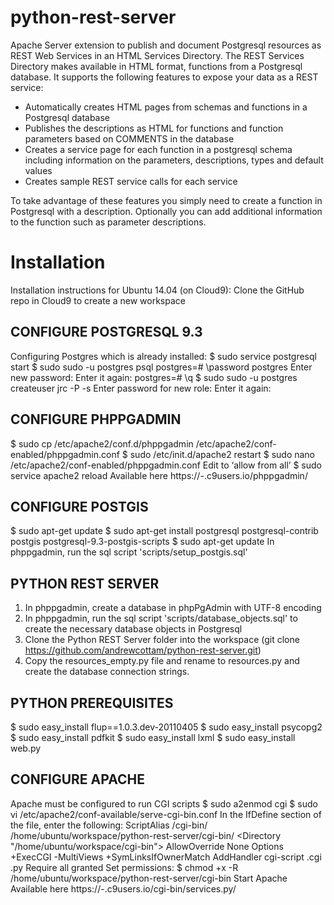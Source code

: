 python-rest-server
==================

Apache Server extension to publish and document Postgresql resources as REST Web Services in an HTML Services Directory.
The REST Services Directory makes available in HTML format, functions from a Postgresql database. It supports the following features to expose your data as a REST service:

* Automatically creates HTML pages from schemas and functions in a Postgresql database
* Publishes the descriptions as HTML for functions and function parameters based on COMMENTS in the database
* Creates a service page for each function in a postgresql schema including information on the parameters, descriptions, types and default values
* Creates sample REST service calls for each service

To take advantage of these features you simply need to create a function in Postgresql with a description. Optionally you can add additional information to the function such as parameter descriptions.

# Installation
Installation instructions for Ubuntu 14.04 (on Cloud9):
Clone the GitHub repo in Cloud9 to create a new workspace 

## CONFIGURE POSTGRESQL 9.3
Configuring Postgres which is already installed:
 $ sudo service postgresql start
 $ sudo sudo -u postgres psql
postgres=# \password postgres
Enter new password: 
Enter it again: 
postgres=# \q
 $ sudo sudo -u postgres createuser jrc -P -s
Enter password for new role: 
Enter it again: 

## CONFIGURE PHPPGADMIN
$ sudo cp /etc/apache2/conf.d/phppgadmin /etc/apache2/conf-enabled/phppgadmin.conf
$ sudo /etc/init.d/apache2 restart
$ sudo nano /etc/apache2/conf-enabled/phppgadmin.conf
Edit to ‘allow from all’
$ sudo service apache2 reload
Available here https://<c9workspacename>-<c9username>.c9users.io/phppgadmin/

## CONFIGURE POSTGIS
$ sudo apt-get update
$ sudo apt-get install postgresql postgresql-contrib postgis postgresql-9.3-postgis-scripts
$ sudo apt-get update
In phppgadmin, run the sql script 'scripts/setup_postgis.sql'

## PYTHON REST SERVER
1.	In phppgadmin, create a database in phpPgAdmin with UTF-8 encoding
2.	In phppgadmin, run the sql script 'scripts/database_objects.sql' to create the necessary database objects in Postgresql
3.	Clone the Python REST Server folder into the workspace (git clone https://github.com/andrewcottam/python-rest-server.git)
4.	Copy the resources_empty.py file and rename to resources.py and create the database connection strings. 

## PYTHON PREREQUISITES
$ sudo easy_install flup==1.0.3.dev-20110405 
$ sudo easy_install psycopg2
$ sudo easy_install pdfkit
$ sudo easy_install lxml
$ sudo easy_install web.py

## CONFIGURE APACHE
Apache must be configured to run CGI scripts
$ sudo a2enmod cgi
$ sudo vi /etc/apache2/conf-available/serve-cgi-bin.conf
In the IfDefine section of the file, enter the following:
    ScriptAlias /cgi-bin/ /home/ubuntu/workspace/python-rest-server/cgi-bin/
    <Directory "/home/ubuntu/workspace/cgi-bin">
            AllowOverride None
            Options +ExecCGI -MultiViews +SymLinksIfOwnerMatch
            AddHandler cgi-script .cgi .py
            Require all granted
    </Directory>
Set permissions:
$ chmod +x -R /home/ubuntu/workspace/python-rest-server/cgi-bin
Start Apache
Available here https://<c9workspacename>-<c9username>.c9users.io/cgi-bin/services.py/ 
